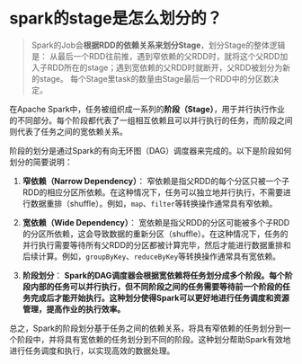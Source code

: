 # spark的stage是怎么划分的？

> Spark的Job会**根据RDD的依赖关系来划分Stage**，划分Stage的整体逻辑是： 从最后一个RDD往前推，遇到窄依赖的父RDD时，就将这个父RDD加入子RDD所在的stage；遇到宽依赖的父RDD时就断开，父RDD被划分为新的stage。 每个Stage里task的数量由Stage最后一个RDD中的分区数决定。

在Apache Spark中，任务被组织成一系列的**阶段（Stage）**，用于并行执行作业的不同部分。每个阶段都代表了一组相互依赖且可以并行执行的任务，而阶段之间则代表了任务之间的宽依赖关系。

阶段的划分是通过Spark的有向无环图（DAG）调度器来完成的。以下是阶段如何划分的简要说明：

1. **窄依赖（Narrow Dependency）**：
   窄依赖是指父RDD的每个分区只被一个子RDD的相应分区所依赖。在这种情况下，任务可以独立地并行执行，不需要进行数据重排（shuffle）。例如，`map`、`filter`等转换操作通常具有窄依赖。

2. **宽依赖（Wide Dependency）**：
   宽依赖是指父RDD的分区可能被多个子RDD的分区所依赖，这会导致数据的重新分区（shuffle）。在这种情况下，任务的并行执行需要等待所有父RDD的分区都被计算完毕，然后才能进行数据重排和后续计算。例如，`groupByKey`、`reduceByKey`等转换操作通常具有宽依赖。

3. **阶段划分**：
   **Spark的DAG调度器会根据宽依赖将任务划分成多个阶段。每个阶段内部的任务可以并行执行，但不同阶段之间的任务需要等待前一个阶段的任务完成后才能开始执行。这种划分使得Spark可以更好地进行任务调度和资源管理，提高作业的执行效率。**

总之，Spark的阶段划分基于任务之间的依赖关系，将具有窄依赖的任务划分到一个阶段中，并将具有宽依赖的任务划分到不同的阶段。这种划分帮助Spark有效地进行任务调度和执行，以实现高效的数据处理。